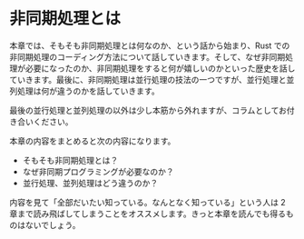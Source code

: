 # 非同期処理とは

本章では、そもそも非同期処理とは何なのか、という話から始まり、Rust での非同期処理のコーディング方法について話していきます。そして、なぜ非同期処理が必要になったのか、非同期処理をすると何が嬉しいのかといった歴史を話していきます。最後に、非同期処理は並行処理の技法の一つですが、並行処理と並列処理は何が違うのかを話していきます。

最後の並行処理と並列処理の以外は少し本筋から外れますが、コラムとしてお付き合いください。

本章の内容をまとめると次の内容になります。

- そもそも非同期処理とは？
- なぜ非同期プログラミングが必要なのか？
- 並行処理、並列処理はどう違うのか？

内容を見て「全部だいたい知っている。なんとなく知っている」という人は 2 章まで読み飛ばしてしまうことをオススメします。きっと本章を読んでも得るものはないでしょう。
